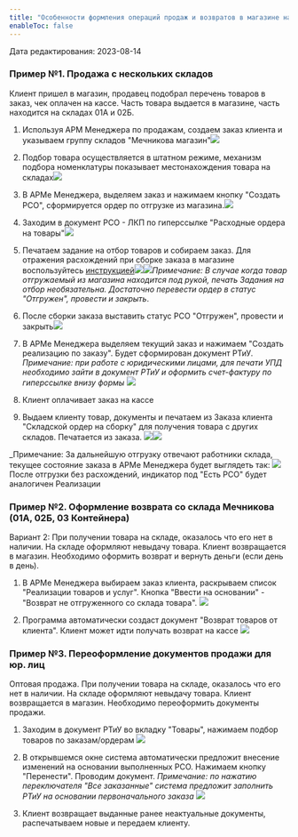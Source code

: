 ```yaml
---
title: "Особенности формления операций продаж и возвратов в магазине на Мечникова"
enableToc: false
---
```

Дата редактирования: 2023-08-14
### Пример №1. Продажа с нескольких складов

Клиент пришел в магазин, продавец подобрал перечень товаров в заказ, чек оплачен на кассе. Часть товара выдается в магазине, часть находится на складах 01А и 02Б.

1. Используя АРМ Менеджера по продажам, создаем заказ клиента и указываем группу складов "Мечникова магазин"![](ERP/_attach/Pasted%20image%2020230706110633.png)
2. Подбор товара осуществляется в штатном режиме, механизм подбора номенклатуры показывает местонахождения товара на складах![](ERP/_attach/Pasted%20image%2020230621152220.png)
3. В АРМе Менеджера, выделяем заказ и нажимаем кнопку "Создать РСО", сформируется ордер по отгрузке из магазина.![](ERP/_attach/Pasted%20image%2020230706111245.png)
4. Заходим в документ РСО - ЛКП по гиперссылке "Расходные ордера на товары"![](ERP/_attach/Pasted%20image%2020230706111505.png)
5. Печатаем задание на отбор товаров и собираем заказ. Для отражения расхождений при сборке заказа в магазине воспользуйтесь [инструкцией](obsidian://open?vault=content&file=ERP%2F%D0%A3%D0%BF%D1%80%D0%B0%D0%B2%D0%BB%D0%B5%D0%BD%D0%B8%D0%B5%20%D0%BF%D1%80%D0%BE%D0%B4%D0%B0%D0%B6%D0%B0%D0%BC%D0%B8%2F%D0%97%D0%B0%D0%BF%D1%87%D0%B0%D1%81%D1%82%D0%B8%2F%D0%9E%D1%82%D1%80%D0%B0%D0%B6%D0%B5%D0%BD%D0%B8%D0%B5%20%D1%80%D0%B0%D1%81%D1%85%D0%BE%D0%B6%D0%B4%D0%B5%D0%BD%D0%B8%D0%B9%20%D0%B2%20%D0%A0%D0%A1%D0%9E%20%D0%BF%D1%80%D0%B8%20%D1%81%D0%B1%D0%BE%D1%80%D0%BA%D0%B5%20%D0%B7%D0%B0%D0%BA%D0%B0%D0%B7%D0%B0)![](ERP/_attach/Pasted%20image%2020230706122542.png)![](ERP/_attach/Pasted%20image%2020230706123245.png)_Примечание: В случае когда товар отгружаемый из магазина находится под рукой, печать Задания на отбор необязательна. Достаточно перевести ордер в статус "Отгружен", провести и закрыть_.
   
6. После сборки заказа выставить статус РСО "Отгружен", провести и закрыть![](ERP/_attach/Pasted%20image%2020230706123706.png) 
7. В АРМе Менеджера выделяем текущий заказ и нажимаем "Создать реализацию по заказу". Будет сформирован документ РТиУ.
_Примечание: при работе с юридическими лицами, для печати УПД необходимо зайти в документ РТиУ и оформить счет-фактуру по гиперссылке внизу формы_
![](ERP/_attach/Pasted%20image%2020230706130458.png)

8. Клиент оплачивает заказ на кассе

9. Выдаем клиенту товар, документы и печатаем из Заказа клиента "Складской ордер на сборку" для получения товара с других складов. Печатается из заказа. ![](ERP/_attach/Pasted%20image%2020230626104408.png)![](ERP/_attach/Pasted%20image%2020230706125334.png)

_Примечание: За дальнейшую отгрузку отвечают работники склада, текущее состояние заказа в АРМе Менеджера будет выглядеть так:
![](ERP/_attach/Pasted%20image%2020230706140732.png)
После отгрузки без расхождений, индикатор под "Есть РСО" будет аналогичен Реализации

### Пример №2. Оформление возврата со склада Мечникова (01А, 02Б, 03 Контейнера)

Вариант 2: При получении товара на складе, оказалось что его нет в наличии. На складе оформляют невыдачу товара. Клиент возвращается в магазин. Необходимо оформить возврат и вернуть деньги (если день в день).

1. В АРМе Менеджера выбираем заказ клиента, раскрываем список "Реализации товаров и услуг". Кнопка "Ввести на основании" - "Возврат не отгруженного со склада товара".
![](ERP/_attach/Pasted%20image%2020230706163547.png)

2. Программа автоматически создаст документ "Возврат товаров от клиента". Клиент может идти получать возврат на кассе
![](ERP/_attach/Pasted%20image%2020230706182539.png)


### Пример №3. Переоформление документов продажи для юр. лиц

Оптовая продажа. При получении товара на складе, оказалось что его нет в наличии. На складе оформляют невыдачу товара. Клиент возвращается в магазин. Необходимо переоформить документы продажи.

1. Заходим в документ РТиУ во вкладку "Товары", нажимаем подбор товаров по заказам/ордерам
![](ERP/_attach/Pasted%20image%2020230706144904.png)

2. В открывшемся окне система автоматически предложит внесение изменений на основании выполненных РСО. Нажимаем кнопку "Перенести". Проводим документ.
_Примечание: по нажатию переключателя "Все заказанные" система предложит заполнить РТиУ на основании первоначального заказа_
![](ERP/_attach/Pasted%20image%2020230706145347.png)

3. Клиент возвращает выданные ранее неактуальные документы, распечатываем новые и передаем клиенту.